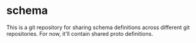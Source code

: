 # schema

This is a git repository for sharing schema definitions across different git repositories.  For now, it'll contain shared proto definitions.
